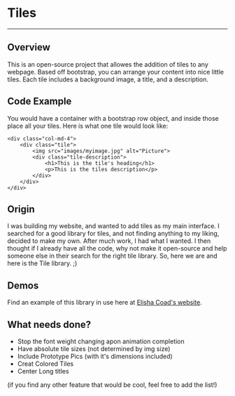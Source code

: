 # Tiles
---

## Overview
This is an open-source project that allowes the addition of tiles to any webpage. Based off bootstrap, you can arrange your content into nice little tiles. Each  tile includes a background image, a title, and a description.

## Code Example
You would have a container with a bootstrap row object, and inside those place all your tiles. Here is what one tile would look like:

~~~
<div class="col-md-4">
	<div class="tile">
		<img src="images/myimage.jpg" alt="Picture">
		<div class="tile-description">
			<h1>This is the tile's heading</h1>
			<p>This is the tiles description</p>
		</div>
	</div>
</div>
~~~

## Origin
I was building my website, and wanted to add tiles as my main interface. I searched for a good library for tiles, and not finding anything to my liking, decided to make my own. After much work, I had what I wanted. I then thought if I already have all the code, why not make it open-source and help someone else in their search for the right tile library. So, here we are and here is the Tile library. ;)

## Demos
Find an example of this library in use here at [Elisha Coad's website](http://elishacoad.com/).

## What needs done?
- Stop the font weight changing apon animation completion
- Have absolute tile sizes (not determined by img size)
- Include Prototype Pics (with it's dimensions included)
- Creat Colored Tiles
- Center Long titles

(if you find any other feature that would be cool, feel free to add the list!)
